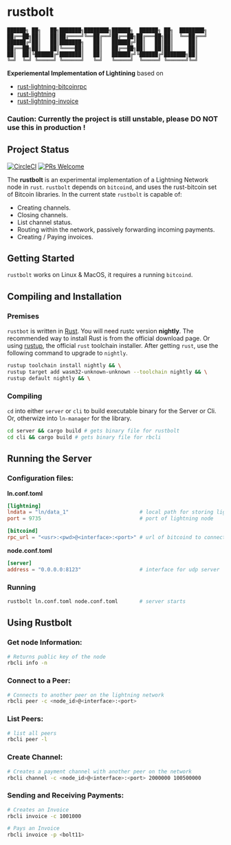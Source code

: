 # rustbolt
```
██████╗ ██╗   ██╗███████╗████████╗██████╗  ██████╗ ██╗  ████████╗
██╔══██╗██║   ██║██╔════╝╚══██╔══╝██╔══██╗██╔═══██╗██║  ╚══██╔══╝
██████╔╝██║   ██║███████╗   ██║   ██████╔╝██║   ██║██║     ██║   
██╔══██╗██║   ██║╚════██║   ██║   ██╔══██╗██║   ██║██║     ██║   
██║  ██║╚██████╔╝███████║   ██║   ██████╔╝╚██████╔╝███████╗██║   
╚═╝  ╚═╝ ╚═════╝ ╚══════╝   ╚═╝   ╚═════╝  ╚═════╝ ╚══════╝╚═╝   
```
__Experiemental Implementation of Lightining__ based on 
* [rust-lightning-bitcoinrpc](https://github.com/TheBlueMatt/rust-lightning-bitcoinrpc)
* [rust-lightning](https://github.com/rust-bitcoin/rust-lightning)
* [rust-lightning-invoice](https://github.com/rust-bitcoin/rust-lightning-invoice)

### Caution: Currently the project is still unstable, please __DO NOT__ use this in production !

## Project Status
[![CircleCI](https://circleci.com/gh/knarfytrebil/rust-lightning-bitcoinrpc.svg?style=shield)](https://circleci.com/gh/knarfytrebil/rust-lightning-bitcoinrpc) 
[![PRs Welcome](https://img.shields.io/badge/PRs-welcome-brightgreen.svg?style=shield)](http://makeapullrequest.com)

The __rustbolt__ is an experimental implementation of a Lightning Network node in `rust`. `rustbolt` depends on `bitcoind`, and uses the rust-bitcoin set of Bitcoin libraries. In the current state `rustbolt` is capable of:
* Creating channels.
* Closing channels.
* List channel status.
* Routing within the network, passively forwarding incoming payments.
* Creating / Paying invoices.

## Getting Started
`rustbolt` works on Linux & MacOS, it requires a running `bitcoind`.

## Compiling and Installation
### Premises
`rustbot` is written in [Rust](https://www.rust-lang.org/). You will need rustc version __nightly__. The recommended way to install Rust is from the official download page. Or using [rustup](https://rustup.rs/), the official `rust` toolchain installer. 
After getting `rust`, use the following command to upgrade to `nightly`.
```bash
rustup toolchain install nightly && \
rustup target add wasm32-unknown-unknown --toolchain nightly && \
rustup default nightly && \
```

### Compiling
`cd` into either `server` or `cli` to build executable binary for the Server or Cli. Or, otherwize into `ln-manager` for the library.
```bash
cd server && cargo build # gets binary file for rustbolt
cd cli && cargo build # gets binary file for rbcli
```

## Running the Server
### Configuration files:
__ln.conf.toml__ 
```toml
[lightning]
lndata = "ln/data_1"                       # local path for storing lightning data
port = 9735                                # port of lightning node

[bitcoind]
rpc_url = "<usr>:<pwd>@<interface>:<port>" # url of bitcoind to connect to.
```
__node.conf.toml__
```toml
[server]
address = "0.0.0.0:8123"                   # interface for udp server
```
### Running
```bash
rustbolt ln.conf.toml node.conf.toml       # server starts
```

## Using Rustbolt
### Get node Information:
```bash
# Returns public key of the node
rbcli info -n
```
### Connect to a Peer:
```bash
# Connects to another peer on the lightning network
rbcli peer -c <node_id>@<interface>:<port>
```
### List Peers:
```bash
# list all peers
rbcli peer -l
```
### Create Channel:
```bash
# Creates a payment channel with another peer on the network
rbcli channel -c <node_id>@<interface>:<port> 2000000 100500000
```
### Sending and Receiving Payments:
```bash
# Creates an Invoice
rbcli invoice -c 1001000
```
```bash
# Pays an Invoice
rbcli invoice -p <bolt11>
```
